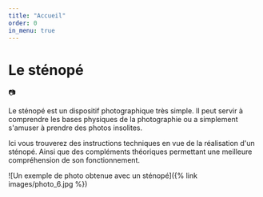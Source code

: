 ```yaml
---
title: "Accueil"
order: 0
in_menu: true
---
```

# Le sténopé

:camera:

Le sténopé est un dispositif photographique très simple. Il peut servir à comprendre les bases physiques de la photographie ou a simplement s'amuser à prendre des photos insolites.

Ici vous trouverez des instructions techniques en vue de la réalisation d'un sténopé. Ainsi que des compléments théoriques permettant une meilleure compréhension de son fonctionnement. 

![Un exemple de photo obtenue avec un sténopé]({% link images/photo_6.jpg %}) 